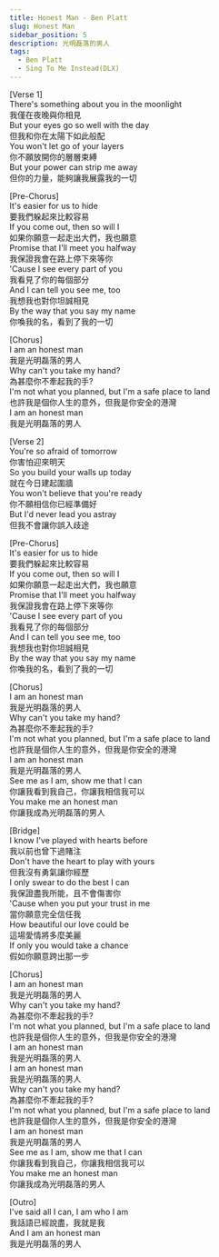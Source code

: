 ```yaml
---
title: Honest Man - Ben Platt
slug: Honest Man
sidebar_position: 5
description: 光明磊落的男人 
tags:
  - Ben Platt
  - Sing To Me Instead(DLX)
---
```


[Verse 1]  
There's something about you in the moonlight  
我僅在夜晚與你相見  
But your eyes go so well with the day  
但我和你在太陽下如此般配  
You won't let go of your layers  
你不願放開你的層層束縛  
But your power can strip me away  
但你的力量，能夠讓我展露我的一切  
  
[Pre-Chorus]  
It's easier for us to hide  
要我們躲起來比較容易  
If you come out, then so will I  
如果你願意一起走出大們，我也願意  
Promise that I'll meet you halfway  
我保證我會在路上停下來等你  
'Cause I see every part of you  
我看見了你的每個部分  
And I can tell you see me, too  
我想我也對你坦誠相見  
By the way that you say my name  
你喚我的名，看到了我的一切  
  
[Chorus]  
I am an honest man  
我是光明磊落的男人  
Why can't you take my hand?  
為甚麼你不牽起我的手?  
I'm not what you planned, but I'm a safe place to land  
也許我是個你人生的意外，但我是你安全的港灣  
I am an honest man  
我是光明磊落的男人  
  
[Verse 2]  
You're so afraid of tomorrow  
你害怕迎來明天  
So you build your walls up today  
就在今日建起圍牆  
You won't believe that you're ready  
你不願相信你已經準備好  
But I'd never lead you astray  
但我不會讓你誤入歧途  
  
[Pre-Chorus]  
It's easier for us to hide  
要我們躲起來比較容易  
If you come out, then so will I  
如果你願意一起走出大們，我也願意  
Promise that I'll meet you halfway  
我保證我會在路上停下來等你  
'Cause I see every part of you  
我看見了你的每個部分  
And I can tell you see me, too  
我想我也對你坦誠相見  
By the way that you say my name  
你喚我的名，看到了我的一切  
  
[Chorus]  
I am an honest man  
我是光明磊落的男人  
Why can't you take my hand?  
為甚麼你不牽起我的手?  
I'm not what you planned, but I'm a safe place to land  
也許我是個你人生的意外，但我是你安全的港灣  
I am an honest man  
我是光明磊落的男人  
See me as I am, show me that I can  
你讓我看到我自己，你讓我相信我可以  
You make me an honest man  
你讓我成為光明磊落的男人  
  
[Bridge]  
I know I've played with hearts before  
我以前也曾下過賭注  
Don't have the heart to play with yours  
但我沒有勇氣讓你經歷  
I only swear to do the best I can  
我保證盡我所能，且不會傷害你  
'Cause when you put your trust in me  
當你願意完全信任我  
How beautiful our love could be  
這場愛情將多麼美麗  
If only you would take a chance  
假如你願意跨出那一步  
  
[Chorus]  
I am an honest man  
我是光明磊落的男人  
Why can't you take my hand?  
為甚麼你不牽起我的手?  
I'm not what you planned, but I'm a safe place to land  
也許我是個你人生的意外，但我是你安全的港灣  
I am an honest man  
我是光明磊落的男人  
I am an honest man  
我是光明磊落的男人  
Why can't you take my hand?  
為甚麼你不牽起我的手?  
I'm not what you planned, but I'm a safe place to land  
也許我是個你人生的意外，但我是你安全的港灣  
I am an honest man  
我是光明磊落的男人  
See me as I am, show me that I can  
你讓我看到我自己，你讓我相信我可以  
You make me an honest man  
你讓我成為光明磊落的男人  
  
[Outro]  
I've said all I can, I am who I am  
我話語已經說盡，我就是我  
And I am an honest man  
我是光明磊落的男人    

